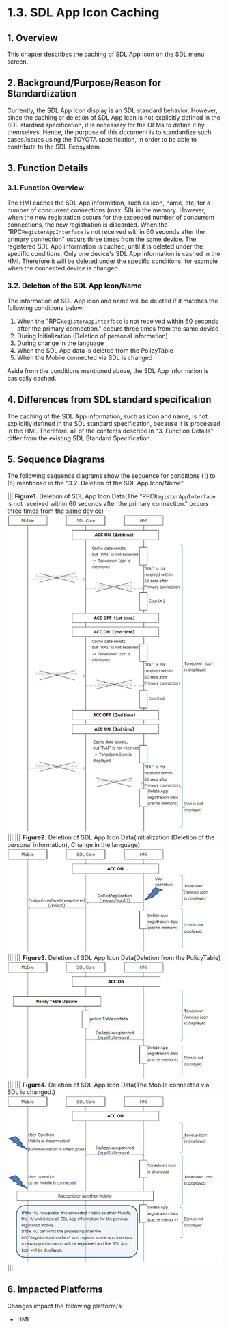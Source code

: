 # 1.3. SDL App Icon Caching

## 1. Overview
This chapter describes the caching of SDL App Icon on the SDL menu screen.

## 2. Background/Purpose/Reason for Standardization
Currently, the SDL App Icon display is an SDL standard behavior.
However, since the caching or deletion of SDL App Icon is not explicitly defined in the SDL stardard specification, it is necessary for the OEMs to define it by themselves.
Hence, the purpose of this document is to standardize such cases/issues using the TOYOTA specification, in order to be able to contribute to the SDL Ecosystem.

## 3. Function Details
### 3.1. Function Overview
The HMI caches the SDL App information, such as icon, name, etc, for a number of concurrent connections (max. 50) in the memory.
However, when the new registration occurs for the exceeded number of concurrent connections, the new registration is discarded.
When the "RPC`RegisterAppInterface` is not received within 60 seconds after the primary connection" occurs three times from the same device.
The registered SDL App information is cached, until it is deleted under the specific conditions.
Only one device's SDL App information is cashed in the HMI. Therefore it will be deleted under the specific conditions, for example when the connected device is changed.

### 3.2. Deletion of the SDL App Icon/Name
The information of SDL App icon and name will be deleted if it matches the following conditions below:

 1. When the "RPC`RegisterAppInterface` is not received within 60 seconds after the primary connection." occurs three times from the same device<br>
 2. During Initialization (Deletion of personal information)<br>
 3. During change in the language<br>
 4. When the SDL App data is deleted from the PolicyTable<br>
 5. When the Mobile connected via SDL is changed

Aside from the conditions mentioned above, the SDL App information is basically cached.

## 4. Differences from SDL standard specification
The caching of the SDL App information, such as icon and name, is not explicitly defined in the SDL standard specification, because it is processed in the HMI.
Therefore, all of the contents describe in "3. Function Details" differ from the existing SDL Standard Specification.

## 5. Sequence Diagrams
The following sequence diagrams show the sequence for conditions (1) to (5) mentioned in the "3.2. Deletion of the SDL App Icon/Name"

|||
**Figure1.** Deletion of SDL App Icon Data(The "RPC`RegisterAppInterface` <br>is not received within 60 seconds after the primary connection." occurs three times from the same device)
![figure1_occurs_three_times_from_the_same_device.png](./assets/figure1_occurs_three_times_from_the_same_device.png)
|||
|||
**Figure2.** Deletion of SDL App Icon Data(Initialization (Deletion of the personal information), Change in the language)
![figure2_initialization.png](./assets/figure2_initialization.png)
|||
|||
**Figure3.** Deletion of SDL App Icon Data(Deletion from the PolicyTable)
![figure3_deletion_from_the_policytable.png](./assets/figure3_deletion_from_the_policytable.png)
|||
|||
**Figure4.** Deletion of SDL App Icon Data(The Mobile connected via SDL is changed.)
![figure4_mobile_connected_is_changed.png](./assets/figure4_mobile_connected_is_changed.png)
|||

## 6. Impacted Platforms
Changes impact the following platform/s:
- HMI